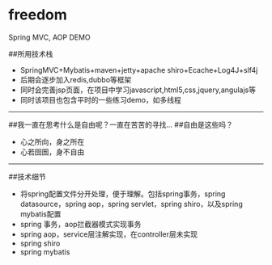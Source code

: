 # freedom

Spring MVC, AOP DEMO


##所用技术栈
- SpringMVC+Mybatis+maven+jetty+apache shiro+Ecache+Log4J+slf4j
- 后期会逐步加入redis,dubbo等框架
- 同时会完善jsp页面，在项目中学习javascript,html5,css,jquery,angulajs等
- 同时该项目也包含平时的一些练习demo，如多线程

---

##我一直在思考什么是自由呢？一直在苦苦的寻找...
##自由是这些吗？
- 心之所向，身之所在
- 心若囹圄，身不自由

---

##技术细节
- 将spring配置文件分开处理，便于理解。包括spring事务，spring datasource，spring aop，spring servlet，spring shiro，以及spring mybatis配置
- spring 事务，aop拦截器模式实现事务
- spring aop，service层注解实现，在controller层未实现
- spring shiro
- spring mybatis
